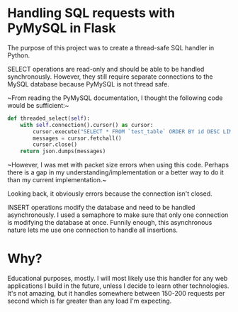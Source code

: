 # Handling SQL requests with PyMySQL in Flask

The purpose of this project was to create a thread-safe SQL handler in Python.

SELECT operations are read-only and should be able to be handled synchronously. However, they still require separate connections to the MySQL database because PyMySQL is not thread safe.

~From reading the PyMySQL documentation, I thought the following code would be sufficient:~

```python
def threaded_select(self):
    with self.connection().cursor() as cursor:
        cursor.execute("SELECT * FROM `test_table` ORDER BY id DESC LIMIT 6")
        messages = cursor.fetchall()
        cursor.close()
    return json.dumps(messages)
```

~However, I was met with packet size errors when using this code. Perhaps there is a gap in my understanding/implementation or a better way to do it than my current implementation.~

Looking back, it obviously errors because the connection isn't closed.

INSERT operations modify the database and need to be handled asynchronously. I used a semaphore to make sure that only one connection is modifying the database at once. Funnily enough, this asynchronous nature lets me use one connection to handle all insertions.

# Why?

Educational purposes, mostly. I will most likely use this handler for any web applications I build in the future, unless I decide to learn other technologies. It's not amazing, but it handles somewhere between 150-200 requests per second which is far greater than any load I'm expecting.
